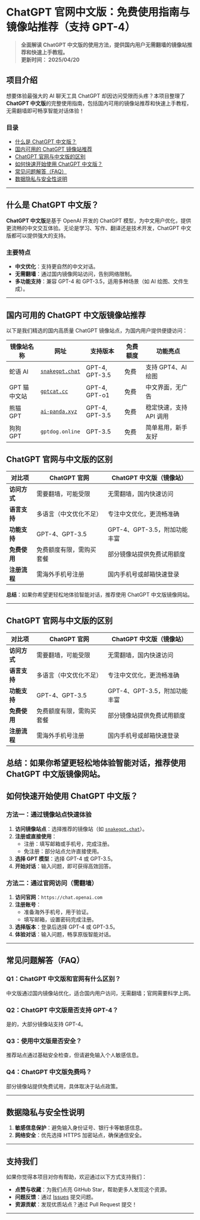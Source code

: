 # ChatGPT 官网中文版：免费使用指南与镜像站推荐（支持 GPT-4）

> **全面解读 ChatGPT 中文版的使用方法，提供国内用户无需翻墙的镜像站推荐和快速上手教程。**   
> **更新时间： 2025/04/20**   

## 项目介绍
想要体验最强大的 AI 聊天工具 ChatGPT 却因访问受限而头疼？本项目整理了 **ChatGPT 中文版**的完整使用指南，包括国内可用的镜像站推荐和快速上手教程，无需翻墙即可畅享智能对话体验！

### **目录**

- [什么是 ChatGPT 中文版？](#什么是-chatgpt-中文版)
- [国内可用的 ChatGPT 镜像站推荐](#国内可用的-chatgpt-中文版镜像站推荐)
- [ChatGPT 官网与中文版的区别](#chatgpt-官网与中文版的区别)
- [如何快速开始使用 ChatGPT 中文版？](#如何快速开始使用-chatgpt-中文版)
- [常见问题解答（FAQ）](#常见问题解答faq)
- [数据隐私与安全性说明](#数据隐私与安全性说明)


---

## 什么是 ChatGPT 中文版？
**ChatGPT 中文版**是基于 OpenAI 开发的 ChatGPT 模型，为中文用户优化，提供更流畅的中文交互体验。无论是学习、写作、翻译还是技术开发，ChatGPT 中文版都可以提供强大的支持。

### **主要特点**
- **中文优化**：支持更自然的中文对话。
- **无需翻墙**：通过国内镜像网站访问，告别网络限制。
- **多功能支持**：兼容 GPT-4 和 GPT-3.5，适用多种场景（如 AI 绘图、文件生成）。

---

## 国内可用的 ChatGPT 中文版镜像站推荐
以下是我们精选的国内高质量 ChatGPT 镜像站点，为国内用户提供便捷访问：

| 镜像站名称       | 网址                  | 支持版本            | 免费额度    | 功能亮点                   |
|----------------|---------------------|-----------------|---------|------------------------|
| 蛇语 AI       | [`snakegpt.chat`](https://snakegpt.chat)    | GPT-4, GPT-3.5 | 免费     | 支持 GPT4、AI 绘图       |
| GPT 猫中文站   | [`gptcat.cc`](https://gptcat.cc/)       | GPT-4, GPT-o1 | 免费     | 中文界面，无广告           |
| 熊猫 GPT       | [`ai-panda.xyz`](https://ai-panda.xyz/login?invite_code=34137c47)    | GPT-4, GPT-3.5 | 免费     | 稳定快速，支持 API 调用     |
| 狗狗 GPT       | `gptdog.online`   | GPT-3.5        | 免费     | 简单易用，新手友好         |
## ChatGPT 官网与中文版的区别

| 对比项             | ChatGPT 官网               | ChatGPT 中文版（镜像站）      |
|------------------|------------------------|-------------------------|
| **访问方式**       | 需要翻墙，可能受限         | 无需翻墙，国内快速访问        |
| **语言支持**       | 多语言（中文优化不足）       | 专注中文优化，更流畅准确        |
| **功能支持**       | GPT-4、GPT-3.5           | GPT-4、GPT-3.5，附加功能丰富   |
| **免费使用**       | 免费额度有限，需购买套餐      | 部分镜像站提供免费试用额度      |
| **注册流程**       | 需海外手机号注册           | 国内手机号或邮箱快速登录       |

**总结**：如果你希望更轻松地体验智能对话，推荐使用 ChatGPT 中文版镜像网站。

---

## ChatGPT 官网与中文版的区别

| 对比项             | ChatGPT 官网               | ChatGPT 中文版（镜像站）      |
|------------------|------------------------|-------------------------|
| **访问方式**       | 需要翻墙，可能受限         | 无需翻墙，国内快速访问        |
| **语言支持**       | 多语言（中文优化不足）       | 专注中文优化，更流畅准确        |
| **功能支持**       | GPT-4、GPT-3.5           | GPT-4、GPT-3.5，附加功能丰富   |
| **免费使用**       | 免费额度有限，需购买套餐      | 部分镜像站提供免费试用额度      |
| **注册流程**       | 需海外手机号注册           | 国内手机号或邮箱快速登录       |

**总结**：如果你希望更轻松地体验智能对话，推荐使用 ChatGPT 中文版镜像网站。
---

## 如何快速开始使用 ChatGPT 中文版？

### 方法一：通过镜像站点快速体验
1. **访问镜像站点**：选择推荐的镜像站（如 [`snakegpt.chat`](https://snakegpt.chat)）。
2. **注册或直接使用**：
   - 注册：填写邮箱或手机号，完成注册。
   - 免注册：部分站点允许直接使用。
3. **选择 GPT 模型**：选择 GPT-4 或 GPT-3.5。
4. **开始对话**：输入问题，即可获得高效回答。

### 方法二：通过官网访问（需翻墙）
1. **访问官网**：`https://chat.openai.com`
2. **注册账号**：
   - 准备海外手机号，用于验证。
   - 填写邮箱，设置密码完成注册。
3. **选择版本**：登录后选择 GPT-4 或 GPT-3.5。
4. **体验对话**：输入问题，畅享原版智能对话。

---

## 常见问题解答（FAQ）

### Q1：ChatGPT 中文版和官网有什么区别？
中文版通过国内镜像站优化，适合国内用户访问，无需翻墙；官网需要科学上网。

### Q2：ChatGPT 中文版是否支持 GPT-4？
是的，大部分镜像站支持 GPT-4。

### Q3：使用中文版是否安全？
推荐站点通过基础安全检查，但请避免输入个人敏感信息。

### Q4：ChatGPT 中文版免费吗？
部分镜像站提供免费试用，具体取决于站点政策。

---

## 数据隐私与安全性说明
1. **敏感信息保护**：避免输入身份证号、银行卡等敏感信息。
2. **网络安全**：优先选择 HTTPS 加密站点，确保通信安全。

---

## 支持我们
如果你觉得本项目对你有帮助，欢迎通过以下方式支持我们：
- **点赞与收藏**：为我们点亮 GitHub Star，帮助更多人发现这个资源。
- **问题反馈**：通过 [Issues](https://github.com/你的项目地址/issues) 提交问题。
- **资源贡献**：发现优质站点？通过 Pull Request 提交！

---


                                                                                                                                                                                                                                                                                                                                                                                           
                                               